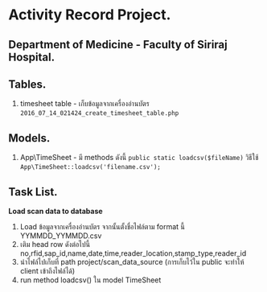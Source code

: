 # Activity Record Project.
## Department of Medicine - Faculty of Siriraj Hospital.

## Tables.
1. timesheet table - เก็บข้อมูลจากเครื่องอ่านบัตร
	`2016_07_14_021424_create_timesheet_table.php`

## Models.
1. App\TimeSheet - มี methods ดังนี้
	`public static loadcsv($fileName)` วิธีใช้ `App\TimeSheet::loadcsv('filename.csv');`

## Task List.
**Load scan data to database**
1. Load ข้อมูลจากเครื่องอ่านบัตร จากนั้นตั้งชื่อไฟล์ตาม format นี้ YYMMDD_YYMMDD.csv  
2. เติม head row ดังต่อไปนี้ no,rfid,sap_id,name,date,time,reader_location,stamp_type,reader_id  
3. นำไฟล์ไปเก็บที่ path project/scan_data_source (การเก็บไว้ใน public จะทำให้ client เข้าถึงไฟล์ได้)  
4. run method loadcsv() ใน model TimeSheet  


